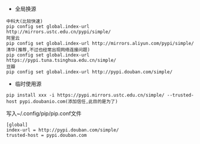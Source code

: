 * 全局换源

```shell script
中科大(比较快速)
pip config set global.index-url http://mirrors.ustc.edu.cn/pypi/simple/
阿里云
pip config set global.index-url http://mirrors.aliyun.com/pypi/simple/
清华(推荐,不过也经常出现网络连接问题)
pip config set global.index-url https://pypi.tuna.tsinghua.edu.cn/simple/
豆瓣
pip config set global.index-url http://pypi.douban.com/simple/
```

* 临时使用源
```shell script
pip install xxx -i https://pypi.mirrors.ustc.edu.cn/simple/ --trusted-host pypi.doubanio.com(添加信任,此目的是为了)
```

写入~/.config/pip/pip.conf文件
```shell script
[global]
index-url = http://pypi.douban.com/simple/
trusted-host = pypi.douban.com
```